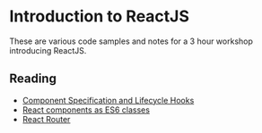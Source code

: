 # Introduction to ReactJS

These are various code samples and notes for a 3 hour workshop introducing ReactJS.

## Reading

- [Component Specification and Lifecycle Hooks](https://facebook.github.io/react/docs/component-specs.html)
- [React components as ES6 classes](https://facebook.github.io/react/docs/reusable-components.html#es6-classes)
- [React Router](https://github.com/rackt/react-router)
